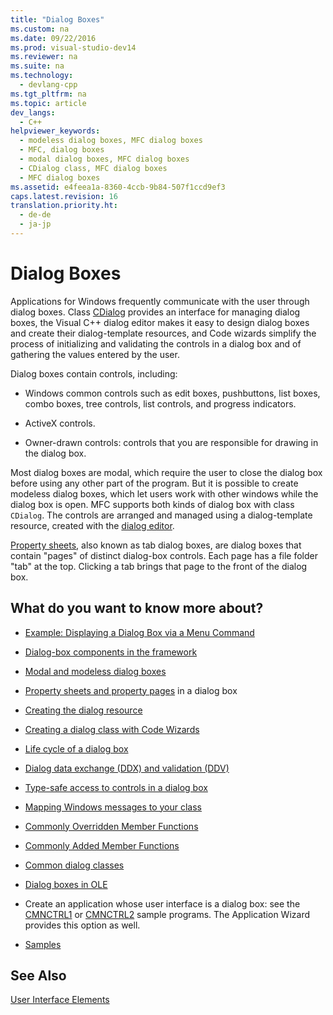 ```yaml
---
title: "Dialog Boxes"
ms.custom: na
ms.date: 09/22/2016
ms.prod: visual-studio-dev14
ms.reviewer: na
ms.suite: na
ms.technology: 
  - devlang-cpp
ms.tgt_pltfrm: na
ms.topic: article
dev_langs: 
  - C++
helpviewer_keywords: 
  - modeless dialog boxes, MFC dialog boxes
  - MFC, dialog boxes
  - modal dialog boxes, MFC dialog boxes
  - CDialog class, MFC dialog boxes
  - MFC dialog boxes
ms.assetid: e4feea1a-8360-4ccb-9b84-507f1ccd9ef3
caps.latest.revision: 16
translation.priority.ht: 
  - de-de
  - ja-jp
---
```

# Dialog Boxes
Applications for Windows frequently communicate with the user through dialog boxes. Class [CDialog](../vs140/cdialog-class.md) provides an interface for managing dialog boxes, the Visual C++ dialog editor makes it easy to design dialog boxes and create their dialog-template resources, and Code wizards simplify the process of initializing and validating the controls in a dialog box and of gathering the values entered by the user.  
  
 Dialog boxes contain controls, including:  
  
-   Windows common controls such as edit boxes, pushbuttons, list boxes, combo boxes, tree controls, list controls, and progress indicators.  
  
-   ActiveX controls.  
  
-   Owner-drawn controls: controls that you are responsible for drawing in the dialog box.  
  
 Most dialog boxes are modal, which require the user to close the dialog box before using any other part of the program. But it is possible to create modeless dialog boxes, which let users work with other windows while the dialog box is open. MFC supports both kinds of dialog box with class `CDialog`. The controls are arranged and managed using a dialog-template resource, created with the [dialog editor](../vs140/dialog-editor.md).  
  
 [Property sheets](../vs140/property-sheets--mfc-.md), also known as tab dialog boxes, are dialog boxes that contain "pages" of distinct dialog-box controls. Each page has a file folder "tab" at the top. Clicking a tab brings that page to the front of the dialog box.  
  
## What do you want to know more about?  
  
-   [Example: Displaying a Dialog Box via a Menu Command](../vs140/example--displaying-a-dialog-box-via-a-menu-command.md)  
  
-   [Dialog-box components in the framework](../vs140/dialog-box-components-in-the-framework.md)  
  
-   [Modal and modeless dialog boxes](../vs140/modal-and-modeless-dialog-boxes.md)  
  
-   [Property sheets and property pages](../vs140/property-sheets-and-property-pages--mfc-.md) in a dialog box  
  
-   [Creating the dialog resource](../vs140/creating-the-dialog-resource.md)  
  
-   [Creating a dialog class with Code Wizards](../vs140/creating-a-dialog-class-with-code-wizards.md)  
  
-   [Life cycle of a dialog box](../vs140/life-cycle-of-a-dialog-box.md)  
  
-   [Dialog data exchange (DDX) and validation (DDV)](../vs140/dialog-data-exchange-and-validation.md)  
  
-   [Type-safe access to controls in a dialog box](../vs140/type-safe-access-to-controls-in-a-dialog-box.md)  
  
-   [Mapping Windows messages to your class](../vs140/mapping-windows-messages-to-your-class.md)  
  
-   [Commonly Overridden Member Functions](../vs140/commonly-overridden-member-functions.md)  
  
-   [Commonly Added Member Functions](../vs140/commonly-added-member-functions.md)  
  
-   [Common dialog classes](../vs140/common-dialog-classes.md)  
  
-   [Dialog boxes in OLE](../vs140/dialog-boxes-in-ole.md)  
  
-   Create an application whose user interface is a dialog box: see the [CMNCTRL1](../vs140/visual-c---samples.md) or [CMNCTRL2](../vs140/visual-c---samples.md) sample programs. The Application Wizard provides this option as well.  
  
-   [Samples](../vs140/dialog-sample-list.md)  
  
## See Also  
 [User Interface Elements](../vs140/user-interface-elements--mfc-.md)